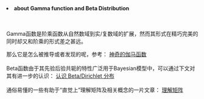 <li><b>about Gamma function and Beta Distribution</b></li>
<br>
<br>
<p>Gamma函数是阶乘函数从自然数域到实/复数域的扩展，然而其形式在精巧完美的同时却又和阶乘的形式差之甚远。</p>
那么它是怎么被推导或者发现的呢，参考：
<a href="https://cosx.org/2013/01/lda-math-gamma-function/">神奇的伽马函数</a>
<br>
<br>
Beta函数由于其先验后验共轭的特性广泛用于Bayesian模型中，可以通过下文对其有进一步的认识：
<a href="https://cosx.org/2013/01/lda-math-beta-dirichlet/">认识 Beta/Dirichlet 分布</a>
<br>
<br>
通俗易懂的一些有助于“直觉上”理解矩阵及相关概念的一片文章：
<a href="http://www.cppblog.com/guijie/archive/2010/03/20/110182.aspx"> 理解矩阵 </a>
